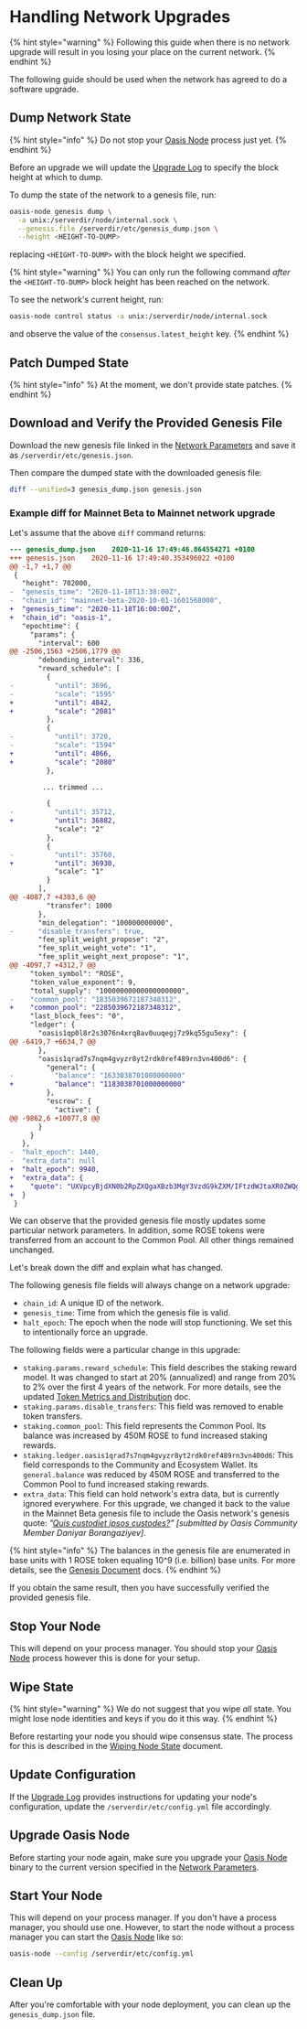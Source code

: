 # Handling Network Upgrades

{% hint style="warning" %}
Following this guide when there is no network upgrade will result in you losing your place on the current network.
{% endhint %}

The following guide should be used when the network has agreed to do a software upgrade.

## Dump Network State

{% hint style="info" %}
Do not stop your [Oasis Node](../prerequisites/oasis-node.md) process just yet.
{% endhint %}

Before an upgrade we will update the [Upgrade Log](../upgrade-log.md) to specify the block height at which to dump.

To dump the state of the network to a genesis file, run:

```bash
oasis-node genesis dump \
  -a unix:/serverdir/node/internal.sock \
  --genesis.file /serverdir/etc/genesis_dump.json \
  --height <HEIGHT-TO-DUMP>
```

replacing `<HEIGHT-TO-DUMP>` with the block height we specified.

{% hint style="warning" %}
You can only run the following command _after_ the `<HEIGHT-TO-DUMP>` block height has been reached on the network.

To see the network's current height, run:

```bash
oasis-node control status -a unix:/serverdir/node/internal.sock
```

and observe the value of the `consensus.latest_height` key.
{% endhint %}

## Patch Dumped State

{% hint style="info" %}
At the moment, we don't provide state patches.
{% endhint %}

## Download and Verify the Provided Genesis File

Download the new genesis file linked in the [Network Parameters](../../oasis-network/network-parameters.md) and save it as `/serverdir/etc/genesis.json`.

Then compare the dumped state with the downloaded genesis file:

```bash
diff --unified=3 genesis_dump.json genesis.json
```

### Example diff for Mainnet Beta to Mainnet network upgrade

Let's assume that the above `diff` command returns:

```diff
--- genesis_dump.json    2020-11-16 17:49:46.864554271 +0100
+++ genesis.json    2020-11-16 17:49:40.353496022 +0100
@@ -1,7 +1,7 @@
 {
   "height": 702000,
-  "genesis_time": "2020-11-18T13:38:00Z",
-  "chain_id": "mainnet-beta-2020-10-01-1601568000",
+  "genesis_time": "2020-11-18T16:00:00Z",
+  "chain_id": "oasis-1",
   "epochtime": {
     "params": {
       "interval": 600
@@ -2506,1563 +2506,1779 @@
       "debonding_interval": 336,
       "reward_schedule": [
         {
-          "until": 3696,
-          "scale": "1595"
+          "until": 4842,
+          "scale": "2081"
         },
         {
-          "until": 3720,
-          "scale": "1594"
+          "until": 4866,
+          "scale": "2080"
         },

        ... trimmed ...

         {
-          "until": 35712,
+          "until": 36882,
           "scale": "2"
         },
         {
-          "until": 35760,
+          "until": 36930,
           "scale": "1"
         }
       ],
@@ -4087,7 +4303,6 @@
         "transfer": 1000
       },
       "min_delegation": "100000000000",
-      "disable_transfers": true,
       "fee_split_weight_propose": "2",
       "fee_split_weight_vote": "1",
       "fee_split_weight_next_propose": "1",
@@ -4097,7 +4312,7 @@
     "token_symbol": "ROSE",
     "token_value_exponent": 9,
     "total_supply": "10000000000000000000",
-    "common_pool": "1835039672187348312",
+    "common_pool": "2285039672187348312",
     "last_block_fees": "0",
     "ledger": {
       "oasis1qp0l8r2s3076n4xrq8av0uuqegj7z9kq55gu5exy": {
@@ -6419,7 +6634,7 @@
       },
       "oasis1qrad7s7nqm4gvyzr8yt2rdk0ref489rn3vn400d6": {
         "general": {
-          "balance": "1633038701000000000"
+          "balance": "1183038701000000000"
         },
         "escrow": {
           "active": {
@@ -9862,6 +10077,8 @@
       }
     }
   },
-  "halt_epoch": 1440,
-  "extra_data": null
+  "halt_epoch": 9940,
+  "extra_data": {
+    "quote": "UXVpcyBjdXN0b2RpZXQgaXBzb3MgY3VzdG9kZXM/IFtzdWJtaXR0ZWQgYnkgT2FzaXMgQ29tbXVuaXR5IE1lbWJlciBEYW5peWFyIEJvcmFuZ2F6aXlldl0="
+  }
 }
```

We can observe that the provided genesis file mostly updates some particular network parameters. In addition, some ROSE tokens were transferred from an account to the Common Pool. All other things remained unchanged.

Let's break down the diff and explain what has changed.

The following genesis file fields will always change on a network upgrade:

* `chain_id`: A unique ID of the network.
* `genesis_time`: Time from which the genesis file is valid.
* `halt_epoch`: The epoch when the node will stop functioning. We set this to intentionally force an upgrade.

The following fields were a particular change in this upgrade:

* `staking.params.reward_schedule`: This field describes the staking reward model. It was changed to start at 20% \(annualized\) and range from 20% to 2% over the first 4 years of the network. For more details, see the updated [Token Metrics and Distribution](https://docs.oasis.dev/oasis-network-primer/token-metrics-and-distribution) doc.
* `staking.params.disable_transfers`: This field was removed to enable token transfers.
* `staking.common_pool`: This field represents the Common Pool. Its balance was increased by 450M ROSE to fund increased staking rewards.
* `staking.ledger.oasis1qrad7s7nqm4gvyzr8yt2rdk0ref489rn3vn400d6`: This field corresponds to the Community and Ecosystem Wallet. Its `general.balance` was reduced by 450M ROSE and transferred to the Common Pool to fund increased staking rewards.
* `extra_data`: This field can hold network's extra data, but is currently ignored everywhere. For this upgrade, we changed it back to the value in the Mainnet Beta genesis file to include the Oasis network's genesis quote: _”_[_Quis custodiet ipsos custodes?_](https://en.wikipedia.org/wiki/Quis_custodiet_ipsos_custodes%3F)_” \[submitted by Oasis Community Member Daniyar Borangaziyev\]._

{% hint style="info" %}
The balances in the genesis file are enumerated in base units with 1 ROSE token equaling 10^9 \(i.e. billion\) base units. For more details, see the [Genesis Document](../../oasis-network/genesis-doc.md#parameters) docs.
{% endhint %}

If you obtain the same result, then you have successfully verified the provided genesis file.

## Stop Your Node

This will depend on your process manager. You should stop your [Oasis Node](../prerequisites/oasis-node.md) process however this is done for your setup.

## Wipe State

{% hint style="warning" %}
We do not suggest that you wipe _all_ state. You might lose node identities and keys if you do it this way.
{% endhint %}

Before restarting your node you should wipe consensus state. The process for this is described in the [Wiping Node State](wiping-node-state.md#state-wipe-and-keep-node-identity) document.

## Update Configuration

If the [Upgrade Log](../upgrade-log.md) provides instructions for updating your node's configuration, update the `/serverdir/etc/config.yml` file accordingly.

## Upgrade Oasis Node

Before starting your node again, make sure you upgrade your [Oasis Node](../prerequisites/oasis-node.md) binary to the current version specified in the [Network Parameters](../../oasis-network/network-parameters.md).

## Start Your Node

This will depend on your process manager. If you don't have a process manager, you should use one. However, to start the node without a process manager you can start the [Oasis Node](../prerequisites/oasis-node.md) like so:

```bash
oasis-node --config /serverdir/etc/config.yml
```

## Clean Up

After you're comfortable with your node deployment, you can clean up the `genesis_dump.json` file.

